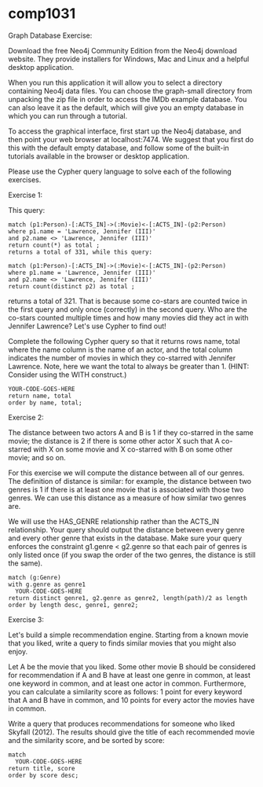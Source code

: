 # comp1031

Graph Database Exercise:

Download the free Neo4j Community Edition from the Neo4j download website. They provide installers for Windows, Mac and Linux and a helpful desktop application.

When you run this application it will allow you to select a directory containing Neo4j data files. You can choose the graph-small directory from unpacking the zip file in order to access the IMDb example database. You can also leave it as the default, which will give you an empty database in which you can run through a tutorial.

To access the graphical interface, first start up the Neo4j database, and then point your web browser at localhost:7474. We suggest that you first do this with the default empty database, and follow some of the built-in tutorials available in the browser or desktop application.

Please use the Cypher query language to solve each of the following exercises.

Exercise 1:

This query:

    match (p1:Person)-[:ACTS_IN]->(:Movie)<-[:ACTS_IN]-(p2:Person)
    where p1.name = 'Lawrence, Jennifer (III)'
    and p2.name <> 'Lawrence, Jennifer (III)'
    return count(*) as total ;
    returns a total of 331, while this query:

    match (p1:Person)-[:ACTS_IN]->(:Movie)<-[:ACTS_IN]-(p2:Person)
    where p1.name = 'Lawrence, Jennifer (III)'
    and p2.name <> 'Lawrence, Jennifer (III)'
    return count(distinct p2) as total ;

returns a total of 321. That is because some co-stars are counted twice in the first query and only once (correctly) in the second query. Who are the co-stars counted multiple times and how many movies did they act in with Jennifer Lawrence? Let's use Cypher to find out!

Complete the following Cypher query so that it returns rows name, total where the name column is the name of an actor, and the total column indicates the number of movies in which they co-starred with Jennifer Lawrence. Note, here we want the total to always be greater than 1. (HINT: Consider using the WITH construct.)

    YOUR-CODE-GOES-HERE
    return name, total
    order by name, total;
   
   
Exercise 2:

The distance between two actors A and B is 1 if they co-starred in the same movie; the distance is 2 if there is some other actor X such that A co-starred with X on some movie and X co-starred with B on some other movie; and so on.

For this exercise we will compute the distance between all of our genres. The definition of distance is similar: for example, the distance between two genres is 1 if there is at least one movie that is associated with those two genres. We can use this distance as a measure of how similar two genres are.

We will use the HAS_GENRE relationship rather than the ACTS_IN relationship. Your query should output the distance between every genre and every other genre that exists in the database. Make sure your query enforces the constraint g1.genre < g2.genre so that each pair of genres is only listed once (if you swap the order of the two genres, the distance is still the same).

    match (g:Genre)
    with g.genre as genre1
      YOUR-CODE-GOES-HERE
    return distinct genre1, g2.genre as genre2, length(path)/2 as length
    order by length desc, genre1, genre2;


Exercise 3:

Let's build a simple recommendation engine. Starting from a known movie that you liked, write a query to finds similar movies that you might also enjoy.

Let A be the movie that you liked. Some other movie B should be considered for recommendation if A and B have at least one genre in common, at least one keyword in common, and at least one actor in common. Furthermore, you can calculate a similarity score as follows: 1 point for every keyword that A and B have in common, and 10 points for every actor the movies have in common.

Write a query that produces recommendations for someone who liked Skyfall (2012). The results should give the title of each recommended movie and the similarity score, and be sorted by score:

    match
      YOUR-CODE-GOES-HERE
    return title, score
    order by score desc;
